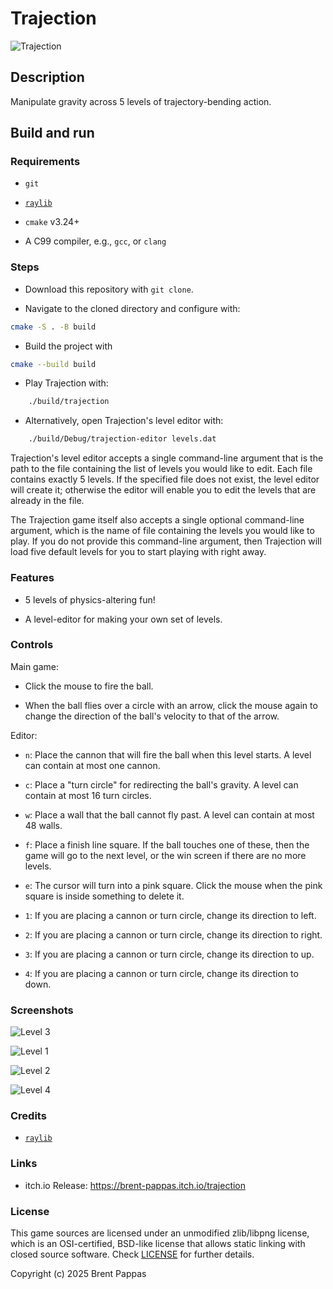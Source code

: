 # Trajection

![Trajection](screenshots/title.png "Trajection")

## Description

Manipulate gravity across 5 levels of trajectory-bending action.

## Build and run

### Requirements

- `git`

- [`raylib`](https://www.raylib.com/)

- `cmake` v3.24+

- A C99 compiler, e.g., `gcc`, or `clang`

### Steps

- Download this repository with `git clone`.

- Navigate to the cloned directory and configure with:

```bash
cmake -S . -B build
```

- Build the project with

```bash
cmake --build build
```

- Play Trajection with:

```bash
    ./build/trajection
```

- Alternatively, open Trajection's level editor with:

```bash
    ./build/Debug/trajection-editor levels.dat
```

Trajection's level editor accepts a single command-line argument that is the
path to the file containing the list of levels you would like to edit. Each
file contains exactly 5 levels. If the specified file does not exist, the level
editor will create it; otherwise the editor will enable you to edit the levels
that are already in the file.

The Trajection game itself also accepts a single optional command-line
argument, which is the name of file containing the levels you would like to
play. If you do not provide this command-line argument, then Trajection will
load five default levels for you to start playing with right away.

### Features

- 5 levels of physics-altering fun!

- A level-editor for making your own set of levels.

### Controls

Main game:

- Click the mouse to fire the ball.

- When the ball flies over a circle with an arrow, click the mouse again to
  change the direction of the ball's velocity to that of the arrow.

Editor:

- `n`: Place the cannon that will fire the ball when this level starts. A level
  can contain at most one cannon.

- `c`: Place a "turn circle" for redirecting the ball's gravity. A level can
  contain at most 16 turn circles.

- `w`: Place a wall that the ball cannot fly past. A level can contain at most
  48 walls.

- `f`: Place a finish line square. If the ball touches one of these, then the
  game will go to the next level, or the win screen if there are no more
  levels.

- `e`: The cursor will turn into a pink square. Click the mouse when the pink
  square is inside something to delete it.

- `1`: If you are placing a cannon or turn circle, change its direction to left.

- `2`: If you are placing a cannon or turn circle, change its direction to right.

- `3`: If you are placing a cannon or turn circle, change its direction to up.

- `4`: If you are placing a cannon or turn circle, change its direction to down.

### Screenshots

![Level 3](screenshots/recording.gif "Recording")

![Level 1](screenshots/level1.png "Level 1")

![Level 2](screenshots/level2.png "Level 2")

![Level 4](screenshots/level4.png "Level 4")

### Credits

- [`raylib`](https://www.raylib.com/)

### Links

- itch.io Release: <https://brent-pappas.itch.io/trajection>

### License

This game sources are licensed under an unmodified zlib/libpng license, which
is an OSI-certified, BSD-like license that allows static linking with closed
source software. Check [LICENSE](LICENSE) for further details.

Copyright (c) 2025 Brent Pappas
